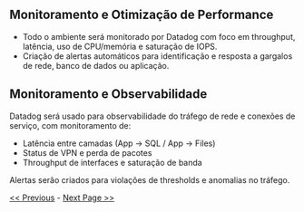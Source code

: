 ## Monitoramento e Otimização de Performance

- Todo o ambiente será monitorado por Datadog com foco em throughput, latência, uso de CPU/memória e saturação de IOPS.
- Criação de alertas automáticos para identificação e resposta a gargalos de rede, banco de dados ou aplicação.

## Monitoramento e Observabilidade

Datadog será usado para observabilidade do tráfego de rede e conexões de serviço, com monitoramento de:

- Latência entre camadas (App → SQL / App → Files)
- Status de VPN e perda de pacotes
- Throughput de interfaces e saturação de banda

Alertas serão criados para violações de thresholds e anomalias no tráfego.

[<< Previous](Disaster_Recovery.md)   -   [Next Page >>](Justificativas.md)